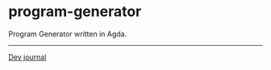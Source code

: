 # program-generator

Program Generator written in Agda.

---

[Dev journal](./docs/journal/thoughts.md)
